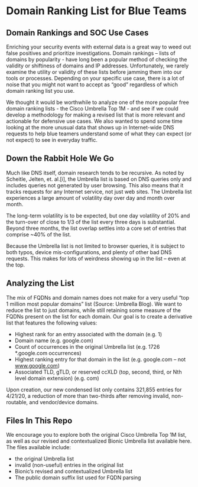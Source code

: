 # Domain Ranking List for Blue Teams

## Domain Rankings and SOC Use Cases

Enriching your security events with external data is a great way to weed out false positives and prioritize investigations. Domain rankings – lists of domains by popularity - have long been a popular method of checking the validity or shiftiness of domains and IP addresses. Unfortunately, we rarely examine the utility or validity of these lists before jamming them into our tools or processes. Depending on your specific use case, there is a lot of noise that you might not want to accept as “good” regardless of which domain ranking list you use. 

We thought it would be worthwhile to analyze one of the more popular free domain ranking lists - the Cisco Umbrella Top 1M - and see if we could develop a methodology for making a revised list that is more relevant and actionable for defensive use cases. We also wanted to spend some time looking at the more unusual data that shows up in Internet-wide DNS requests to help blue teamers understand some of what they can expect (or not expect) to see in everyday traffic. 

## Down the Rabbit Hole We Go

Much like DNS itself, domain research tends to be recursive. As noted by Scheitle, Jelten, et. al.[i], the Umbrella list is based on DNS queries only and includes queries not generated by user browsing. This also means that it tracks requests for any Internet service, not just web sites. The Umbrella list experiences a large amount of volatility day over day and month over month.

The long-term volatility is to be expected, but one day volatility of 20% and the turn-over of close to 1/3 of the list every three days is substantial. Beyond three months, the list overlap settles into a core set of entries that comprise ~40% of the list.

Because the Umbrella list is not limited to browser queries, it is subject to both typos, device mis-configurations, and plenty of other bad DNS requests. This makes for lots of weirdness showing up in the list – even at the top.

## Analyzing the List

The mix of FQDNs and domain names does not make for a very useful “top 1 million most popular domains” list (Source: Umbrella Blog). We want to reduce the list to just domains, while still retaining some measure of the FQDNs present on the list for each domain. Our goal is to create a derivative list that features the following values:

 - Highest rank for an entry associated with the domain (e.g. 1)
 - Domain name (e.g. google.com)
 - Count of occurrences in the original Umbrella list (e.g. 1726 *.google.com occurrences)
 - Highest ranking entry for that domain in the list (e.g. google.com – not www.google.com)
 - Associated TLD, gTLD, or reserved ccXLD (top, second, third, or Nth level domain extension) (e.g. com)

Upon creation, our new condensed list only contains 321,855 entries for 4/21/20, a reduction of more than two-thirds after removing invalid, non-routable, and vendor/device domains. 

## Files In This Repo

We encourage you to explore both the original Cisco Umbrella Top 1M list, as well as our revised and contextualized Bionic Umbrella list available here. The files available include:
 
 - the original Umbrella list
 - invalid (non-useful) entries in the original list
 - Bionic’s revised and contextualized Umbrella list
 - The public domain suffix list used for FQDN parsing

